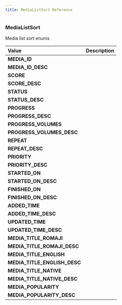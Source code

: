 ```yaml
---
title: MediaListSort Reference
---
```


### MediaListSort
Media list sort enums
<table>
<thead>
<th align="left">Value</th>
<th align="left">Description</th>
</thead>
<tbody>
<tr>
<td valign="top"><strong>MEDIA_ID</strong></td>
<td></td>
</tr>
<tr>
<td valign="top"><strong>MEDIA_ID_DESC</strong></td>
<td></td>
</tr>
<tr>
<td valign="top"><strong>SCORE</strong></td>
<td></td>
</tr>
<tr>
<td valign="top"><strong>SCORE_DESC</strong></td>
<td></td>
</tr>
<tr>
<td valign="top"><strong>STATUS</strong></td>
<td></td>
</tr>
<tr>
<td valign="top"><strong>STATUS_DESC</strong></td>
<td></td>
</tr>
<tr>
<td valign="top"><strong>PROGRESS</strong></td>
<td></td>
</tr>
<tr>
<td valign="top"><strong>PROGRESS_DESC</strong></td>
<td></td>
</tr>
<tr>
<td valign="top"><strong>PROGRESS_VOLUMES</strong></td>
<td></td>
</tr>
<tr>
<td valign="top"><strong>PROGRESS_VOLUMES_DESC</strong></td>
<td></td>
</tr>
<tr>
<td valign="top"><strong>REPEAT</strong></td>
<td></td>
</tr>
<tr>
<td valign="top"><strong>REPEAT_DESC</strong></td>
<td></td>
</tr>
<tr>
<td valign="top"><strong>PRIORITY</strong></td>
<td></td>
</tr>
<tr>
<td valign="top"><strong>PRIORITY_DESC</strong></td>
<td></td>
</tr>
<tr>
<td valign="top"><strong>STARTED_ON</strong></td>
<td></td>
</tr>
<tr>
<td valign="top"><strong>STARTED_ON_DESC</strong></td>
<td></td>
</tr>
<tr>
<td valign="top"><strong>FINISHED_ON</strong></td>
<td></td>
</tr>
<tr>
<td valign="top"><strong>FINISHED_ON_DESC</strong></td>
<td></td>
</tr>
<tr>
<td valign="top"><strong>ADDED_TIME</strong></td>
<td></td>
</tr>
<tr>
<td valign="top"><strong>ADDED_TIME_DESC</strong></td>
<td></td>
</tr>
<tr>
<td valign="top"><strong>UPDATED_TIME</strong></td>
<td></td>
</tr>
<tr>
<td valign="top"><strong>UPDATED_TIME_DESC</strong></td>
<td></td>
</tr>
<tr>
<td valign="top"><strong>MEDIA_TITLE_ROMAJI</strong></td>
<td></td>
</tr>
<tr>
<td valign="top"><strong>MEDIA_TITLE_ROMAJI_DESC</strong></td>
<td></td>
</tr>
<tr>
<td valign="top"><strong>MEDIA_TITLE_ENGLISH</strong></td>
<td></td>
</tr>
<tr>
<td valign="top"><strong>MEDIA_TITLE_ENGLISH_DESC</strong></td>
<td></td>
</tr>
<tr>
<td valign="top"><strong>MEDIA_TITLE_NATIVE</strong></td>
<td></td>
</tr>
<tr>
<td valign="top"><strong>MEDIA_TITLE_NATIVE_DESC</strong></td>
<td></td>
</tr>
<tr>
<td valign="top"><strong>MEDIA_POPULARITY</strong></td>
<td></td>
</tr>
<tr>
<td valign="top"><strong>MEDIA_POPULARITY_DESC</strong></td>
<td></td>
</tr>
</tbody>
</table>
